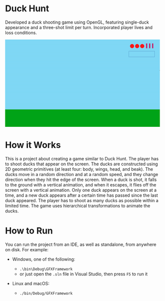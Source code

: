 # Duck Hunt

Developed a duck shooting game using OpenGL, featuring single-duck appearance and a three-shot limit per turn. Incorporated player lives and loss conditions.

<p align="center">
<img src="https://github.com/eduardspirache/Duck-Hunt-Game-Implementation-OpenGL/blob/main/gameplay.gif">
</p>

# How it Works

This is a project about creating a game similar to Duck Hunt. The player has to shoot ducks that appear on the screen. The ducks are constructed using 2D geometric primitives (at least four: body, wings, head, and beak). The ducks move in a random direction and at a random speed, and they change direction when they hit the edge of the screen. When a duck is shot, it falls to the ground with a vertical animation, and when it escapes, it flies off the screen with a vertical animation. Only one duck appears on the screen at a time, and a new duck appears after a certain time has passed since the last duck appeared. The player has to shoot as many ducks as possible within a limited time. The game uses hierarchical transformations to animate the ducks.

# How to Run

You can run the project from an IDE, as well as standalone, from anywhere on disk. For example:

-   Windows, one of the following:
    -   `.\bin\Debug\GFXFramework`
    -   or just open the `.sln` file in Visual Studio, then press `F5` to run it

-   Linux and macOS:
    -   `./bin/Debug/GFXFramework`

